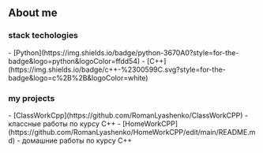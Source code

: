 <h2> About me </h2>
<h3> stack techologies </h3>
 - [Python](https://img.shields.io/badge/python-3670A0?style=for-the-badge&logo=python&logoColor=ffdd54)
 - [C++](https://img.shields.io/badge/c++-%2300599C.svg?style=for-the-badge&logo=c%2B%2B&logoColor=white)

<h3> my projects </h3>
 - [ClassWorkCpp](https://github.com/RomanLyashenko/ClassWorkCPP) - классные работы по курсу C++
 - [HomeWorkCPP](https://github.com/RomanLyashenko/HomeWorkCPP/edit/main/README.md) - домашние работы по курсу C++
